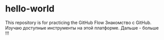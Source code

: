 # hello-world
This repository is for practicing the GitHub Flow
Знакомство с GitHub. Изучаю доступные инструменты на этой платформе.
Дальше - больше !!!
